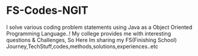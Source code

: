 # FS-Codes-NGIT

I solve various coding problem statements using Java as a Object Oriented Programming Language..!
My college provides me with interesting questions & Challenges,
So Here Im sharing my FS(Finishing School) Journey,TechStuff,codes,methods,solutions,experiences..etc
